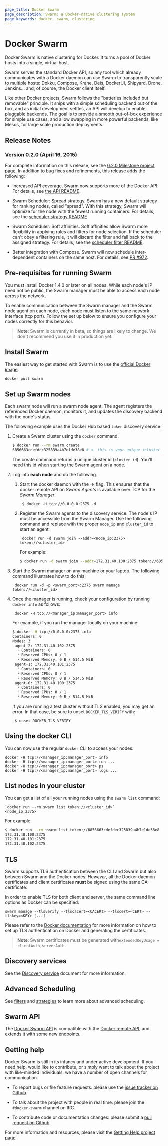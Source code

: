 ```yaml
---
page_title: Docker Swarm
page_description: Swarm: a Docker-native clustering system
page_keywords: docker, swarm, clustering
---
```


# Docker Swarm

Docker Swarm is native clustering for Docker. It turns a pool of Docker hosts
into a single, virtual host.

Swarm serves the standard Docker API, so any tool which already communicates
with a Docker daemon can use Swarm to transparently scale to multiple hosts:
Dokku, Compose, Krane, Deis, DockerUI, Shipyard, Drone, Jenkins... and,
of course, the Docker client itself.

Like other Docker projects, Swarm follows the "batteries included but removable"
principle. It ships with a simple scheduling backend out of the box, and as
initial development settles, an API will develop to enable pluggable backends.
The goal is to provide a smooth out-of-box experience for simple use cases, and
allow swapping in more powerful backends, like Mesos, for large scale production
deployments.

## Release Notes

### Version 0.2.0 (April 16, 2015)

For complete information on this release, see the
[0.2.0 Milestone project page](https://github.com/docker/swarm/wiki/0.2.0-Milestone-Project-Page).
In addition to bug fixes and refinements, this release adds the following:

* Increased API coverage. Swarm now supports more of the Docker API. For
details, see
[the API README](https://github.com/docker/swarm/blob/master/api/README.md).

* Swarm Scheduler: Spread strategy. Swarm has a new default strategy for
ranking nodes, called "spread". With this strategy, Swarm will optimize
for the node with the fewest running containers. For details, see the
[scheduler strategy README](https://github.com/docker/swarm/blob/master/scheduler/strategy/README.md)

* Swarm Scheduler: Soft affinities. Soft affinities allow Swarm more flexibility
in applying rules and filters for node selection. If the scheduler can't obey a
filtering rule, it will discard the filter and fall back to the assigned
strategy. For details, see the [scheduler filter README](https://github.com/docker/swarm/tree/master/scheduler/filter#soft-affinitiesconstraints).

* Better integration with Compose. Swarm will now schedule inter-dependent
containers on the same host. For details, see
[PR #972](https://github.com/docker/compose/pull/972).



## Pre-requisites for running Swarm

You must install Docker 1.4.0 or later on all nodes. While each node's IP need not
be public, the Swarm manager must be able to access each node across the network.

To enable communication between the Swarm manager and the Swarm node agent on each 
node, each node must listen to the same network interface (tcp port). Follow the set
up below to ensure you configure your nodes correctly for this behavior.

> **Note**: Swarm is currently in beta, so things are likely to change. We
> don't recommend you use it in production yet.

## Install Swarm

The easiest way to get started with Swarm is to use the
[official Docker image](https://registry.hub.docker.com/_/swarm/).

```bash
docker pull swarm
```

## Set up Swarm nodes

Each swarm node will run a swarm node agent. The agent registers the referenced
Docker daemon, monitors it, and updates the discovery backend with the node's status.

The following example uses the Docker Hub based `token` discovery service:

1. Create a Swarm cluster using the `docker` command.

    ```bash
    $ docker run --rm swarm create
    6856663cdefdec325839a4b7e1de38e8 # <- this is your unique <cluster_id>
    ```

    The create command returns a unique cluster id (`cluster_id`). You'll need
    this id when starting the Swarm agent on a node.

2. Log into **each node** and do the following.

    1. Start the docker daemon with the `-H` flag. This ensures that the docker remote API on *Swarm Agents* is available over TCP for the *Swarm Manager*.

    		$ docker -H tcp://0.0.0.0:2375 -d

    2. Register the Swarm agents to the discovery service. The node's IP must be accessible from the Swarm Manager. Use the following command and replace with the proper `node_ip` and `cluster_id` to start an agent:

        	docker run -d swarm join --addr=<node_ip:2375> token://<cluster_id>

        For example:

        ```bash
        $ docker run -d swarm join --addr=172.31.40.100:2375 token://6856663cdefdec325839a4b7e1de38e8
        ```

3. Start the Swarm manager on any machine or your laptop. The following command
illustrates how to do this:

    	docker run -d -p <swarm_port>:2375 swarm manage token://<cluster_id>

4. Once the manager is running, check your configuration by running `docker info` as follows:

    	docker -H tcp://<manager_ip:manager_port> info
    
    For example, if you run the manager locally on your machine:

    ```bash
    $ docker -H tcp://0.0.0.0:2375 info
    Containers: 0
    Nodes: 3
     agent-2: 172.31.40.102:2375
      └ Containers: 0
      └ Reserved CPUs: 0 / 1
      └ Reserved Memory: 0 B / 514.5 MiB
     agent-1: 172.31.40.101:2375
      └ Containers: 0
      └ Reserved CPUs: 0 / 1
      └ Reserved Memory: 0 B / 514.5 MiB
     agent-0: 172.31.40.100:2375
      └ Containers: 0
      └ Reserved CPUs: 0 / 1
      └ Reserved Memory: 0 B / 514.5 MiB
    ```
    
    If you are running a test cluster without TLS enabled, you may get an error. In that case, be sure to unset `DOCKER_TLS_VERIFY` with:
    
    	$ unset DOCKER_TLS_VERIFY

## Using the docker CLI

You can now use the regular `docker` CLI to access your nodes:

```
docker -H tcp://<manager_ip:manager_port> info
docker -H tcp://<manager_ip:manager_port> run ...
docker -H tcp://<manager_ip:manager_port> ps
docker -H tcp://<manager_ip:manager_port> logs ...
```

## List nodes in your cluster

You can get a list of all your running nodes using the `swarm list` command:

```
`docker run --rm swarm list token://<cluster_id>`
<node_ip:2375>
```

For example:

```bash
$ docker run --rm swarm list token://6856663cdefdec325839a4b7e1de38e8
172.31.40.100:2375
172.31.40.101:2375
172.31.40.102:2375
```

## TLS

Swarm supports TLS authentication between the CLI and Swarm but also between
Swarm and the Docker nodes. _However_, all the Docker daemon certificates and client
certificates **must** be signed using the same CA-certificate.

In order to enable TLS for both client and server, the same command line options
as Docker can be specified:

`swarm manage --tlsverify --tlscacert=<CACERT> --tlscert=<CERT> --tlskey=<KEY> [...]`

Please refer to the [Docker documentation](https://docs.docker.com/articles/https/)
for more information on how to set up TLS authentication on Docker and generating
the certificates.

> **Note**: Swarm certificates must be generated with`extendedKeyUsage = clientAuth,serverAuth`.

## Discovery services

See the [Discovery service](https://docs.docker.com/swarm/discovery/) document
for more information.

## Advanced Scheduling

See [filters](https://docs.docker.com/swarm/scheduler/filter/) and [strategies](https://docs.docker.com/swarm/scheduler/strategy/) to learn
more about advanced scheduling.

## Swarm API

The [Docker Swarm API](https://docs.docker.com/swarm/API/) is compatible with
the [Docker
remote API](http://docs.docker.com/reference/api/docker_remote_api/), and
extends it with some new endpoints.


## Getting help

Docker Swarm is still in its infancy and under active development. If you need
help, would like to contribute, or simply want to talk about the project with
like-minded individuals, we have a number of open channels for communication.

* To report bugs or file feature requests: please use the [issue tracker on Github](https://github.com/docker/machine/issues).

* To talk about the project with people in real time: please join the `#docker-swarm` channel on IRC.

* To contribute code or documentation changes: please submit a [pull request on Github](https://github.com/docker/machine/pulls).

For more information and resources, please visit the [Getting Help project page](https://docs.docker.com/project/get-help/).